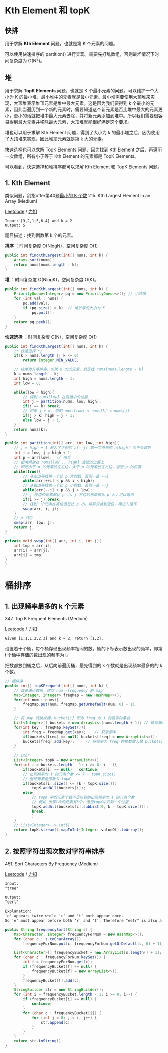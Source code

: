 
# Kth Element 和 topK

## 快排

用于求解   **Kth Element**   问题，也就是第 K 个元素的问题。

可以使用快速排序的 partition() 进行实现。需要先打乱数组，否则最坏情况下时间复杂度为 O(N<sup>2</sup>)。

## 堆

用于求解   **TopK Elements**   问题，也就是 K 个最小元素的问题。可以维护一个大小为 K 的最小堆，最小堆中的元素就是最小元素。最小堆需要使用大顶堆来实现，大顶堆表示堆顶元素是堆中最大元素。这是因为我们要得到 k 个最小的元素，因此当遍历到一个新的元素时，需要知道这个新元素是否比堆中最大的元素更小，更小的话就把堆中最大元素去除，并将新元素添加到堆中。所以我们需要很容易得到最大元素并移除最大元素，大顶堆就能很好满足这个要求。

堆也可以用于求解 Kth Element 问题，得到了大小为 k 的最小堆之后，因为使用了大顶堆来实现，因此堆顶元素就是第 k 大的元素。

快速选择也可以求解 TopK Elements 问题，因为找到 Kth Element 之后，再遍历一次数组，所有小于等于 Kth Element 的元素都是 TopK Elements。

可以看到，快速选择和堆排序都可以求解 Kth Element 和 TopK Elements 问题。

## 1. Kth Element

类似问题，剑指offer第40题[最小的 K 个数](./剑指offer.md#40最小的-k-个数)
215\. Kth Largest Element in an Array (Medium)

[Leetcode](https://leetcode.com/problems/kth-largest-element-in-an-array/description/) / [力扣](https://leetcode-cn.com/problems/kth-largest-element-in-an-array/description/)

```text
Input: [3,2,1,5,6,4] and k = 2
Output: 5
```

题目描述：找到倒数第 k 个的元素。

**排序**  ：时间复杂度 O(NlogN)，空间复杂度 O(1)

```java
public int findKthLargest(int[] nums, int k) {
    Arrays.sort(nums);
    return nums[nums.length - k];
}
```

**堆**  ：时间复杂度 O(NlogK)，空间复杂度 O(K)。

```java
public int findKthLargest(int[] nums, int k) {
    PriorityQueue<Integer> pq = new PriorityQueue<>(); // 小顶堆
    for (int val : nums) {
        pq.add(val);
        if (pq.size() > k)  // 维护堆的大小为 K
            pq.poll();
    }
    return pq.peek();
}
```

**快速选择**  ：时间复杂度 O(N)，空间复杂度 O(1)

```java
public int findKthLargest(int[] nums, int k) {
    /* 快速选择 */
    if(k > nums.length || k <= 0)
        return Integer.MIN_VALUE;

    // 排序为升序排序，求第 k 大的元素，就是找 nums[nums.length - k]
    k = nums.length - k;    
    int high = nums.length - 1;
    int low = 0;

    while(low < high){
        // 得到 nums[low] 在数组中的位置
        int j = partition(nums, low, high);
        if(j == k) break;
        // 如果 j > k, 说明 nums[low] < nums[k] < nums[j]
        if(j > k) high = j - 1;
        else low = j + 1;   
    }
    return nums[k];
}

public int partition(int[] arr, int low, int high){
    // j = high + 1 是为了下面的 a[--j] 第一次得到的 a[high] 而不会越界
    int i = low, j = high + 1;
    int p = arr[low];  // 哨兵
    // 把哨兵放在 nums[low .. high] 合适的位置上
    // 即把小于 p 的元素放在左边，大于 p 的元素放在右边，返回 p 的位置
    while(true){
        // 从左边寻找第一个比 p 大的数，否则一直 ++i
        while(arr[++i] < p && i < high);
        // 从右边寻找第一个比 p 小的数，否则一直 --j
        while(arr[--j] > p && j > low);
        // j 左边的元素都比 p 小，j 右边的元素都比 p 大，可以退出
        if(i >= j) break;
        // 找到一个元素在高位但是比 p 小，将其交换到低位，再进入循环
        swap(arr, i, j);
    }
    // p 归位
    swap(arr, low, j);
    return j;
}

private void swap(int[] arr, int i, int j){
    int tmp = arr[i];
    arr[i] = arr[j];
    arr[j] = tmp;
}
}
```

# 桶排序

## 1. 出现频率最多的 k 个元素

347\. Top K Frequent Elements (Medium)

[Leetcode](https://leetcode.com/problems/top-k-frequent-elements/description/) / [力扣](https://leetcode-cn.com/problems/top-k-frequent-elements/description/)

```html
Given [1,1,1,2,2,3] and k = 2, return [1,2].
```

设置若干个桶，每个桶存储出现频率相同的数。桶的下标表示数出现的频率，即第 i 个桶中存储的数出现的频率为 i。

把数都放到桶之后，从后向前遍历桶，最先得到的 k 个数就是出现频率最多的的 k 个数。

```java
// 桶排序
public int[] topKFrequent(int[] nums, int k) {
    // 首先遍历数组，建立 num--frequency 的 map
    Map<Integer, Integer> freqMap = new HashMap<>();
    for(int num : nums){
        freqMap.put(num, freqMap.getOrDefault(num, 0) + 1);
    }

    // 将 map 转换成桶，bucket[i] 即为 freq 为 i 的数字的集合
    List<Integer>[] buckets = new ArrayList[nums.length + 1]; // 确保桶的数量足够,所以要 + 1
    for(int key : freqMap.keySet()){
        int freq = freqMap.get(key);    // 获取频率
        if(buckets[freq] == null) buckets[freq] = new ArrayList<>();
        buckets[freq].add(key);     // 将频率为 freq 的整数放入桶 buckets[freq] 中
    }

    // itor
    List<Integer> topK = new ArrayList<>();
    for(int i = buckets.length - 1; i >= 0; i --){
        if(buckets[i] == null)   continue;
        // 出现频率为 i 的元素个数 <= k - topK.size()
        // 就把元素全部放入 topK
        if(buckets[i].size() <= (k - topK.size()))
            topK.addAll(buckets[i]);
        else{
            // topK 中的元素个数不足以容纳出现频率为 i 的元素个数
            // 例如 出现1次的元素有3个，但是topK中只剩一个位置
            topK.addAll(buckets[i].subList(0, k - topK.size()));
            break;
            }
    }
    // List<Integer> -> int[]
    return topK.stream().mapToInt(Integer::valueOf).toArray();
}
```

## 2. 按照字符出现次数对字符串排序

451\. Sort Characters By Frequency (Medium)

[Leetcode](https://leetcode.com/problems/sort-characters-by-frequency/description/) / [力扣](https://leetcode-cn.com/problems/sort-characters-by-frequency/description/)

```html
Input:
"tree"

Output:
"eert"

Explanation:
'e' appears twice while 'r' and 't' both appear once.
So 'e' must appear before both 'r' and 't'. Therefore "eetr" is also a valid answer.
```

```java
public String frequencySort(String s) {
    Map<Character, Integer> frequencyForNum = new HashMap<>();
    for (char c : s.toCharArray())
        frequencyForNum.put(c, frequencyForNum.getOrDefault(c, 0) + 1);

    List<Character>[] frequencyBucket = new ArrayList[s.length() + 1];
    for (char c : frequencyForNum.keySet()) {
        int f = frequencyForNum.get(c);
        if (frequencyBucket[f] == null) {
            frequencyBucket[f] = new ArrayList<>();
        }
        frequencyBucket[f].add(c);
    }
    StringBuilder str = new StringBuilder();
    for (int i = frequencyBucket.length - 1; i >= 0; i--) {
        if (frequencyBucket[i] == null) {
            continue;
        }
        for (char c : frequencyBucket[i]) {
            for (int j = 0; j < i; j++) {
                str.append(c);
            }
        }
    }
    return str.toString();
}
```
